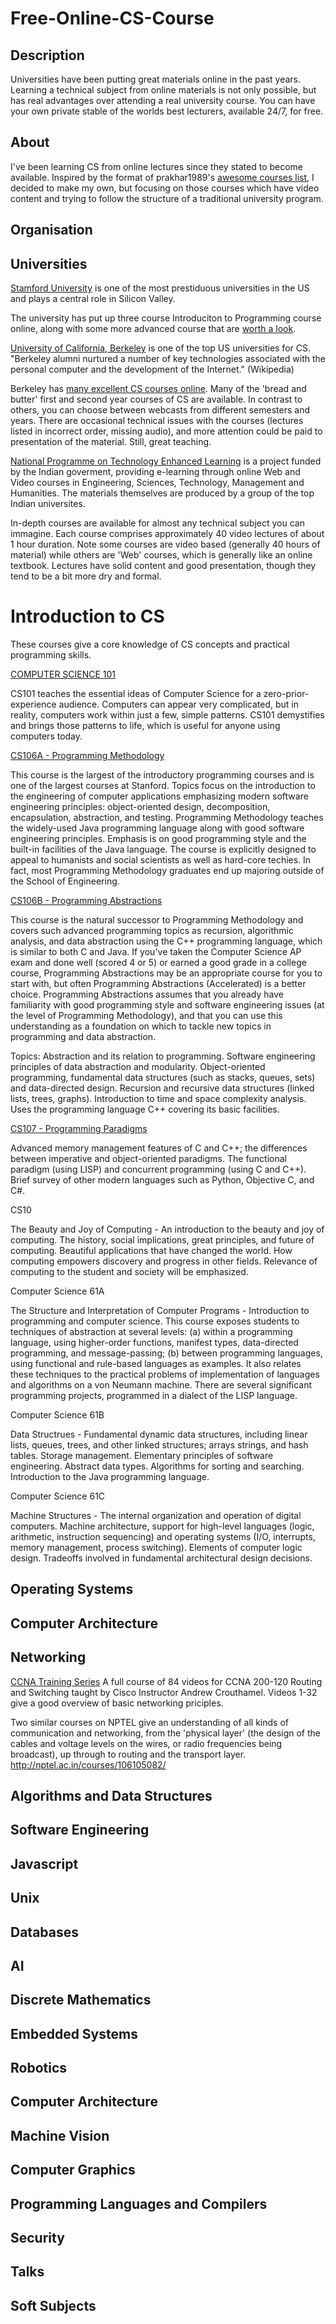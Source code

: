 # Free-Online-CS-Course

## Description

Universities have been putting great materials online in the past years. Learning a technical subject from online materials is not only possible, but has real advantages over attending a real university course. You can have your own private stable of the worlds best lecturers, available 24/7, for free.

## About

I've been learning CS from online lectures since they stated to become available. Inspired by the format of prakhar1989's [awesome courses list](https://github.com/prakhar1989/awesome-courses), I decided to make my own, but focusing on those courses which have video content and trying to follow the structure of a traditional university program.

## Organisation

## Universities

[Stamford University](https://en.wikipedia.org/wiki/Stanford_University) is one of the most prestiduous universities in the US and plays a central role in Silicon Valley.

The university has put up three course Introduciton to Programming course online, along with some more advanced course that are [worth a look](https://see.stanford.edu/Course).

[University of California, Berkeley](https://en.wikipedia.org/wiki/University_of_California,_Berkeley) is one of the top US universities for CS. "Berkeley alumni nurtured a number of key technologies associated with the personal computer and the development of the Internet." (Wikipedia)

Berkeley has [many excellent CS courses online](http://webcast.berkeley.edu/series.html#c,d,Computer_Science). Many of the 'bread and butter' first and second year courses of CS are available. In contrast to others, you can choose between webcasts from different semesters and years. There are occasional technical issues with the courses (lectures listed in incorrect order, missing audio), and more attention could be paid to presentation of the material. Still, great teaching.

[National Programme on Technology Enhanced Learning](https://en.wikipedia.org/wiki/National_Programme_on_Technology_Enhanced_Learning) is a project funded by the Indian goverment, providing e-learning through online Web and Video courses in Engineering, Sciences, Technology, Management and Humanities. The materials themselves are produced by a group of the top Indian universites.

In-depth courses are available for almost any technical subject you can immagine. Each course comprises approximately 40 video lectures of about 1 hour duration. Note some courses are video based (generally 40 hours of material) while others are 'Web' courses, which is generally like an online textbook. Lectures have solid content and good presentation, though they tend to be a bit more dry and formal.

# Introduction to CS

These courses give a core knowledge of CS concepts and practical programming skills. 

[COMPUTER SCIENCE 101](http://online.stanford.edu/course/computer-science-101-self-paced)

CS101 teaches the essential ideas of Computer Science for a zero-prior-experience audience. Computers can appear very complicated, but in reality, computers work within just a few, simple patterns. CS101 demystifies and brings those patterns to life, which is useful for anyone using computers today.

[CS106A - Programming Methodology](https://see.stanford.edu/Course/CS106A)

This course is the largest of the introductory programming courses and is one of the largest courses at Stanford. Topics focus on the introduction to the engineering of computer applications emphasizing modern software engineering principles: object-oriented design, decomposition, encapsulation, abstraction, and testing. 
Programming Methodology teaches the widely-used Java programming language along with good software engineering principles. Emphasis is on good programming style and the built-in facilities of the Java language. The course is explicitly designed to appeal to humanists and social scientists as well as hard-core techies. In fact, most Programming Methodology graduates end up majoring outside of the School of Engineering.

[CS106B - Programming Abstractions](https://see.stanford.edu/Course/CS106B)

This course is the natural successor to Programming Methodology and covers such advanced programming topics as recursion, algorithmic analysis, and data abstraction using the C++ programming language, which is similar to both C and Java. If you've taken the Computer Science AP exam and done well (scored 4 or 5) or earned a good grade in a college course, Programming Abstractions may be an appropriate course for you to start with, but often Programming Abstractions (Accelerated) is a better choice. Programming Abstractions assumes that you already have familiarity with good programming style and software engineering issues (at the level of Programming Methodology), and that you can use this understanding as a foundation on which to tackle new topics in programming and data abstraction. 

Topics: Abstraction and its relation to programming. Software engineering principles of data abstraction and modularity. Object-oriented programming, fundamental data structures (such as stacks, queues, sets) and data-directed design. Recursion and recursive data structures (linked lists, trees, graphs). Introduction to time and space complexity analysis. Uses the programming language C++ covering its basic facilities.

[CS107 - Programming Paradigms](https://see.stanford.edu/Course/CS107)

Advanced memory management features of C and C++; the differences between imperative and object-oriented paradigms. The functional paradigm (using LISP) and concurrent programming (using C and C++). Brief survey of other modern languages such as Python, Objective C, and C#.

CS10 

The Beauty and Joy of Computing - An introduction to the beauty and joy of computing. The history, social implications, great principles, and future of computing. Beautiful applications that have changed the world. How computing empowers discovery and progress in other fields. Relevance of computing to the student and society will be emphasized.

Computer Science 61A

The Structure and Interpretation of Computer Programs - Introduction to programming and computer science. This course exposes students to techniques of abstraction at several levels: (a) within a programming language, using higher-order functions, manifest types, data-directed programming, and message-passing; (b) between programming languages, using functional and rule-based languages as examples. It also relates these techniques to the practical problems of implementation of languages and algorithms on a von Neumann machine. There are several significant programming projects, programmed in a dialect of the LISP language.

Computer Science 61B

Data Structrues - Fundamental dynamic data structures, including linear lists, queues, trees, and other linked structures; arrays strings, and hash tables. Storage management. Elementary principles of software engineering. Abstract data types. Algorithms for sorting and searching. Introduction to the Java programming language.

Computer Science 61C

Machine Structures - The internal organization and operation of digital computers. Machine architecture, support for high-level languages (logic, arithmetic, instruction sequencing) and operating systems (I/O, interrupts, memory management, process switching). Elements of computer logic design. Tradeoffs involved in fundamental architectural design decisions.

## Operating Systems

## Computer Architecture

## Networking

[CCNA Training Series](https://www.youtube.com/playlist?list=PLmdYg02XJt6QRQfYjyQcMPfS3mrSnFbRC)
A full course of 84 videos for CCNA 200-120 Routing and Switching taught by Cisco Instructor Andrew Crouthamel. Videos 1-32 give a good overview of basic networking priciples. 

Two similar courses on NPTEL give an understanding of all kinds of communication and networking, from the 'physical layer' (the design of the cables and voltage levels on the wires, or radio frequencies being broadcast), up through to routing and the transport layer. 
http://nptel.ac.in/courses/106105082/

## Algorithms and Data Structures

## Software Engineering

## Javascript

## Unix

## Databases

## AI

## Discrete Mathematics

## Embedded Systems

## Robotics

## Computer Architecture

## Machine Vision

## Computer Graphics

## Programming Languages and Compilers

## Security

## Talks

## Soft Subjects
